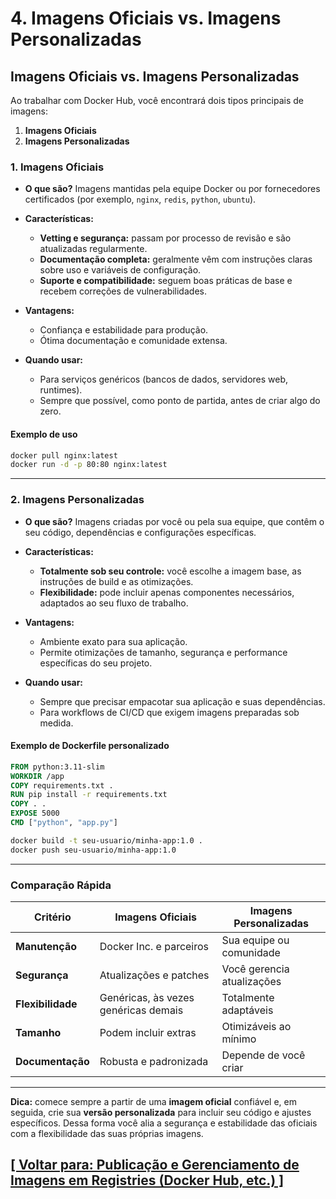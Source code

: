# 4. Imagens Oficiais vs. Imagens Personalizadas



## Imagens Oficiais vs. Imagens Personalizadas

Ao trabalhar com Docker Hub, você encontrará dois tipos principais de imagens:

1. **Imagens Oficiais**
2. **Imagens Personalizadas**

### 1. Imagens Oficiais

* **O que são?**
  Imagens mantidas pela equipe Docker ou por fornecedores certificados (por exemplo, `nginx`, `redis`, `python`, `ubuntu`).
* **Características:**

  * **Vetting e segurança:** passam por processo de revisão e são atualizadas regularmente.
  * **Documentação completa:** geralmente vêm com instruções claras sobre uso e variáveis de configuração.
  * **Suporte e compatibilidade:** seguem boas práticas de base e recebem correções de vulnerabilidades.
* **Vantagens:**

  * Confiança e estabilidade para produção.
  * Ótima documentação e comunidade extensa.
* **Quando usar:**

  * Para serviços genéricos (bancos de dados, servidores web, runtimes).
  * Sempre que possível, como ponto de partida, antes de criar algo do zero.

#### Exemplo de uso

```bash
docker pull nginx:latest
docker run -d -p 80:80 nginx:latest
```

---

### 2. Imagens Personalizadas

* **O que são?**
  Imagens criadas por você ou pela sua equipe, que contêm o seu código, dependências e configurações específicas.
* **Características:**

  * **Totalmente sob seu controle:** você escolhe a imagem base, as instruções de build e as otimizações.
  * **Flexibilidade:** pode incluir apenas componentes necessários, adaptados ao seu fluxo de trabalho.
* **Vantagens:**

  * Ambiente exato para sua aplicação.
  * Permite otimizações de tamanho, segurança e performance específicas do seu projeto.
* **Quando usar:**

  * Sempre que precisar empacotar sua aplicação e suas dependências.
  * Para workflows de CI/CD que exigem imagens preparadas sob medida.

#### Exemplo de Dockerfile personalizado

```dockerfile
FROM python:3.11-slim
WORKDIR /app
COPY requirements.txt .
RUN pip install -r requirements.txt
COPY . .
EXPOSE 5000
CMD ["python", "app.py"]
```

```bash
docker build -t seu-usuario/minha-app:1.0 .
docker push seu-usuario/minha-app:1.0
```

---

### Comparação Rápida

| Critério          | Imagens Oficiais                     | Imagens Personalizadas     |
| ----------------- | ------------------------------------ | -------------------------- |
| **Manutenção**    | Docker Inc. e parceiros              | Sua equipe ou comunidade   |
| **Segurança**     | Atualizações e patches               | Você gerencia atualizações |
| **Flexibilidade** | Genéricas, às vezes genéricas demais | Totalmente adaptáveis      |
| **Tamanho**       | Podem incluir extras                 | Otimizáveis ao mínimo      |
| **Documentação**  | Robusta e padronizada                | Depende de você criar      |

---

**Dica:** comece sempre a partir de uma **imagem oficial** confiável e, em seguida, crie sua **versão personalizada** para incluir seu código e ajustes específicos. Dessa forma você alia a segurança e estabilidade das oficiais com a flexibilidade das suas próprias imagens.

## [[ Voltar para: Publicação e Gerenciamento de Imagens em Registries (Docker Hub, etc.) ]](./publicacao-gerenciamento-imagens-registries.md#imagens-oficiais-vs-imagens-personalizadas)